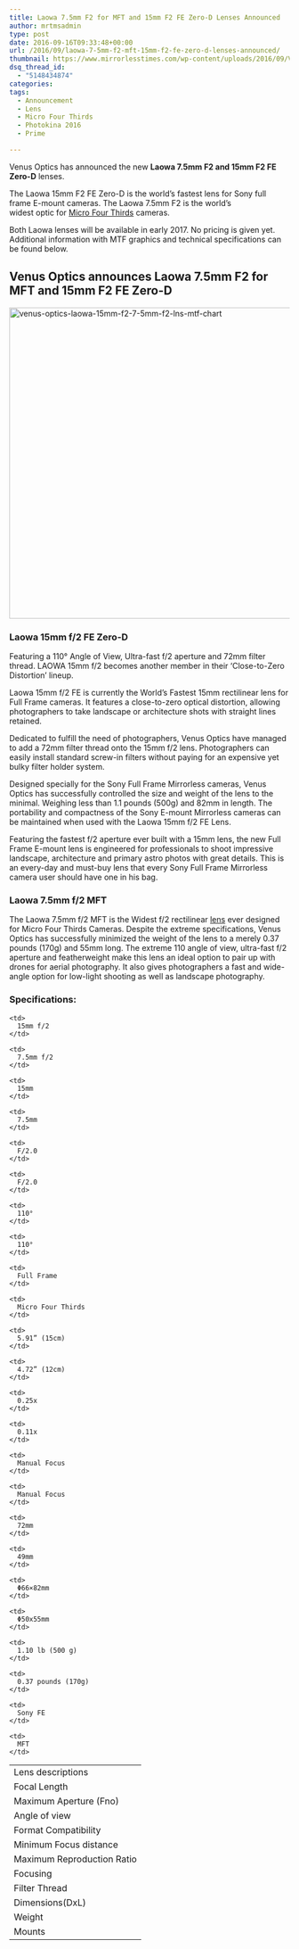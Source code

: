 ```yaml
---
title: Laowa 7.5mm F2 for MFT and 15mm F2 FE Zero-D Lenses Announced
author: mrtmsadmin
type: post
date: 2016-09-16T09:33:48+00:00
url: /2016/09/laowa-7-5mm-f2-mft-15mm-f2-fe-zero-d-lenses-announced/
thumbnail: https://www.mirrorlesstimes.com/wp-content/uploads/2016/09/Venus-Optics-Laowa-15mm-f2-7.5mm-f2.jpg
dsq_thread_id:
  - "5148434874"
categories:
tags:
  - Announcement
  - Lens
  - Micro Four Thirds
  - Photokina 2016
  - Prime

---
```

Venus Optics has announced the new **Laowa 7.5mm F2 and 15mm F2 FE Zero-D** lenses.

The Laowa 15mm F2 FE Zero-D is the world’s fastest lens for Sony full frame E-mount cameras. The Laowa 7.5mm F2 is the world’s widest optic for [Micro Four Thirds][1] cameras.

Both Laowa lenses will be available in early 2017. No pricing is given yet. Additional information with MTF graphics and technical specifications can be found below.<!--more-->

## Venus Optics announces Laowa 7.5mm F2 for MFT and 15mm F2 FE Zero-D

<img class="alignnone size-full wp-image-547" src="https://i2.wp.com/www.mirrorlesstimes.com/wp-content/uploads/2016/09/venus-optics-laowa-15mm-f2-7-5mm-f2-lns-MTF-chart.png?resize=600%2C558&#038;ssl=1" alt="venus-optics-laowa-15mm-f2-7-5mm-f2-lns-mtf-chart" width="600" height="558" srcset="https://i2.wp.com/www.mirrorlesstimes.com/wp-content/uploads/2016/09/venus-optics-laowa-15mm-f2-7-5mm-f2-lns-MTF-chart.png?w=680&ssl=1 680w, https://i2.wp.com/www.mirrorlesstimes.com/wp-content/uploads/2016/09/venus-optics-laowa-15mm-f2-7-5mm-f2-lns-MTF-chart.png?resize=300%2C279&ssl=1 300w" sizes="(max-width: 600px) 100vw, 600px" data-recalc-dims="1" /> 

### Laowa 15mm f/2 FE Zero-D

Featuring a 110° Angle of View, Ultra-fast f/2 aperture and 72mm filter thread. LAOWA 15mm f/2 becomes another member in their ‘Close-to-Zero Distortion’ lineup.

Laowa 15mm f/2 FE is currently the World’s Fastest 15mm rectilinear lens for Full Frame cameras. It features a close-to-zero optical distortion, allowing photographers to take landscape or architecture shots with straight lines retained.

Dedicated to fulfill the need of photographers, Venus Optics have managed to add a 72mm filter thread onto the 15mm f/2 lens. Photographers can easily install standard screw-in filters without paying for an expensive yet bulky filter holder system.

Designed specially for the Sony Full Frame Mirrorless cameras, Venus Optics has successfully controlled the size and weight of the lens to the minimal. Weighing less than 1.1 pounds (500g) and 82mm in length. The portability and compactness of the Sony E-mount Mirrorless cameras can be maintained when used with the Laowa 15mm f/2 FE Lens.

Featuring the fastest f/2 aperture ever built with a 15mm lens, the new Full Frame E-mount lens is engineered for professionals to shoot impressive landscape, architecture and primary astro photos with great details. This is an every-day and must-buy lens that every Sony Full Frame Mirrorless camera user should have one in his bag.

### Laowa 7.5mm f/2 MFT

The Laowa 7.5mm f/2 MFT is the Widest f/2 rectilinear [lens][2] ever designed for Micro Four Thirds Cameras. Despite the extreme specifications, Venus Optics has successfully minimized the weight of the lens to a merely 0.37 pounds (170g) and 55mm long. The extreme 110 angle of view, ultra-fast f/2 aperture and featherweight make this lens an ideal option to pair up with drones for aerial photography. It also gives photographers a fast and wide-angle option for low-light shooting as well as landscape photography.

### Specifications:

<table  class=" table table-hover" >
  <tr>
    <td>
      Lens descriptions
    </td>
    
    <td>
      15mm f/2
    </td>
    
    <td>
      7.5mm f/2
    </td>
  </tr>
  
  <tr>
    <td>
      Focal Length
    </td>
    
    <td>
      15mm
    </td>
    
    <td>
      7.5mm
    </td>
  </tr>
  
  <tr>
    <td>
      Maximum Aperture (Fno)
    </td>
    
    <td>
      F/2.0
    </td>
    
    <td>
      F/2.0
    </td>
  </tr>
  
  <tr>
    <td>
      Angle of view
    </td>
    
    <td>
      110°
    </td>
    
    <td>
      110°
    </td>
  </tr>
  
  <tr>
    <td>
      Format Compatibility
    </td>
    
    <td>
      Full Frame
    </td>
    
    <td>
      Micro Four Thirds
    </td>
  </tr>
  
  <tr>
    <td>
      Minimum Focus distance
    </td>
    
    <td>
      5.91” (15cm)
    </td>
    
    <td>
      4.72” (12cm)
    </td>
  </tr>
  
  <tr>
    <td>
      Maximum Reproduction Ratio
    </td>
    
    <td>
      0.25x
    </td>
    
    <td>
      0.11x
    </td>
  </tr>
  
  <tr>
    <td>
      Focusing
    </td>
    
    <td>
      Manual Focus
    </td>
    
    <td>
      Manual Focus
    </td>
  </tr>
  
  <tr>
    <td>
      Filter Thread
    </td>
    
    <td>
      72mm
    </td>
    
    <td>
      49mm
    </td>
  </tr>
  
  <tr>
    <td>
      Dimensions(DxL)
    </td>
    
    <td>
      Φ66×82mm
    </td>
    
    <td>
      Φ50x55mm
    </td>
  </tr>
  
  <tr>
    <td>
      Weight
    </td>
    
    <td>
      1.10 lb (500 g)
    </td>
    
    <td>
      0.37 pounds (170g)
    </td>
  </tr>
  
  <tr>
    <td>
      Mounts
    </td>
    
    <td>
      Sony FE
    </td>
    
    <td>
      MFT
    </td>
  </tr>
</table>

 [1]: https://www.mirrorlesstimes.com/tags/micro-four-thirds/
 [2]: https://www.mirrorlesstimes.com/tags/lens/
